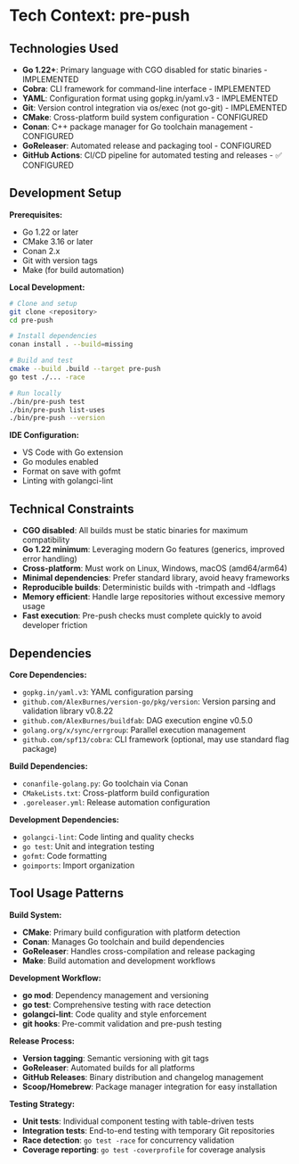 # Tech Context: pre-push

## Technologies Used
- **Go 1.22+**: Primary language with CGO disabled for static binaries - IMPLEMENTED
- **Cobra**: CLI framework for command-line interface - IMPLEMENTED
- **YAML**: Configuration format using gopkg.in/yaml.v3 - IMPLEMENTED
- **Git**: Version control integration via os/exec (not go-git) - IMPLEMENTED
- **CMake**: Cross-platform build system configuration - CONFIGURED
- **Conan**: C++ package manager for Go toolchain management - CONFIGURED
- **GoReleaser**: Automated release and packaging tool - CONFIGURED
- **GitHub Actions**: CI/CD pipeline for automated testing and releases - ✅ CONFIGURED

## Development Setup
**Prerequisites:**
- Go 1.22 or later
- CMake 3.16 or later
- Conan 2.x
- Git with version tags
- Make (for build automation)

**Local Development:**
```bash
# Clone and setup
git clone <repository>
cd pre-push

# Install dependencies
conan install . --build=missing

# Build and test
cmake --build .build --target pre-push
go test ./... -race

# Run locally
./bin/pre-push test
./bin/pre-push list-uses
./bin/pre-push --version
```

**IDE Configuration:**
- VS Code with Go extension
- Go modules enabled
- Format on save with gofmt
- Linting with golangci-lint

## Technical Constraints
- **CGO disabled**: All builds must be static binaries for maximum compatibility
- **Go 1.22 minimum**: Leveraging modern Go features (generics, improved error handling)
- **Cross-platform**: Must work on Linux, Windows, macOS (amd64/arm64)
- **Minimal dependencies**: Prefer standard library, avoid heavy frameworks
- **Reproducible builds**: Deterministic builds with -trimpath and -ldflags
- **Memory efficient**: Handle large repositories without excessive memory usage
- **Fast execution**: Pre-push checks must complete quickly to avoid developer friction

## Dependencies
**Core Dependencies:**
- `gopkg.in/yaml.v3`: YAML configuration parsing
- `github.com/AlexBurnes/version-go/pkg/version`: Version parsing and validation library v0.8.22
- `github.com/AlexBurnes/buildfab`: DAG execution engine v0.5.0
- `golang.org/x/sync/errgroup`: Parallel execution management
- `github.com/spf13/cobra`: CLI framework (optional, may use standard flag package)

**Build Dependencies:**
- `conanfile-golang.py`: Go toolchain via Conan
- `CMakeLists.txt`: Cross-platform build configuration
- `.goreleaser.yml`: Release automation configuration

**Development Dependencies:**
- `golangci-lint`: Code linting and quality checks
- `go test`: Unit and integration testing
- `gofmt`: Code formatting
- `goimports`: Import organization

## Tool Usage Patterns
**Build System:**
- **CMake**: Primary build configuration with platform detection
- **Conan**: Manages Go toolchain and build dependencies
- **GoReleaser**: Handles cross-compilation and release packaging
- **Make**: Build automation and development workflows

**Development Workflow:**
- **go mod**: Dependency management and versioning
- **go test**: Comprehensive testing with race detection
- **golangci-lint**: Code quality and style enforcement
- **git hooks**: Pre-commit validation and pre-push testing

**Release Process:**
- **Version tagging**: Semantic versioning with git tags
- **GoReleaser**: Automated builds for all platforms
- **GitHub Releases**: Binary distribution and changelog management
- **Scoop/Homebrew**: Package manager integration for easy installation

**Testing Strategy:**
- **Unit tests**: Individual component testing with table-driven tests
- **Integration tests**: End-to-end testing with temporary Git repositories
- **Race detection**: `go test -race` for concurrency validation
- **Coverage reporting**: `go test -coverprofile` for coverage analysis